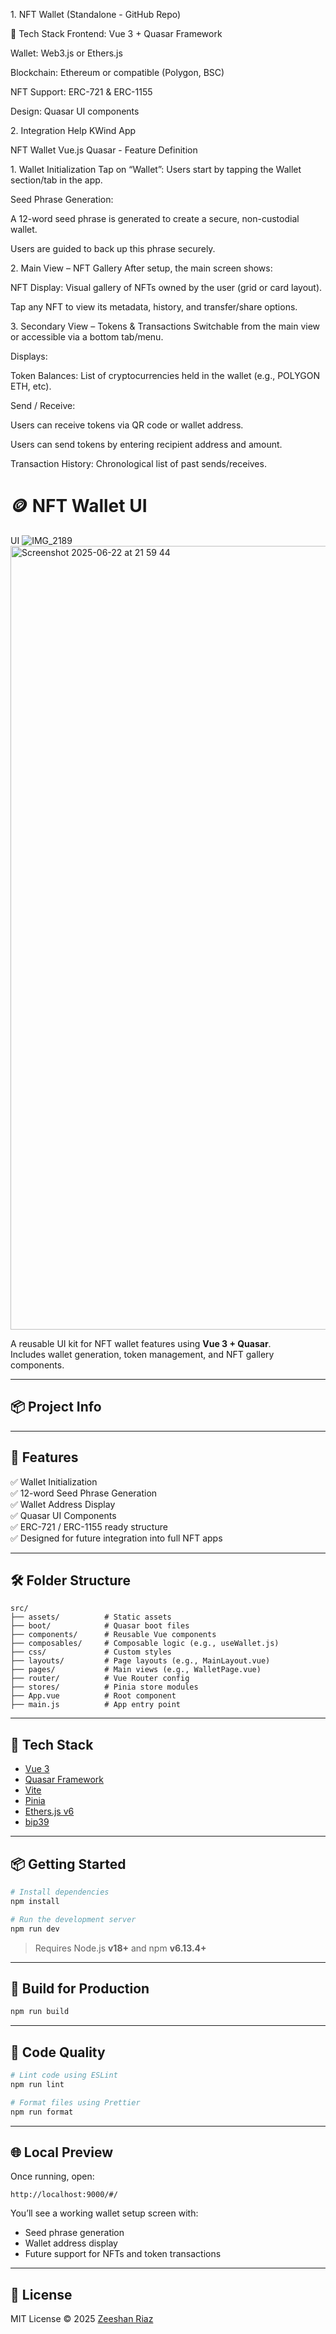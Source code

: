 1.⁠ ⁠NFT Wallet (Standalone - GitHub Repo)

🔧 Tech Stack
Frontend: Vue 3 + Quasar Framework

Wallet: Web3.js or Ethers.js

Blockchain: Ethereum or compatible (Polygon, BSC)

NFT Support: ERC-721 & ERC-1155

Design: Quasar UI components

2.⁠ ⁠Integration Help KWind App





NFT Wallet Vue.js Quasar - Feature Definition


1.⁠ ⁠Wallet Initialization
Tap on “Wallet”: Users start by tapping the Wallet section/tab in the app.

Seed Phrase Generation:

A 12-word seed phrase is generated to create a secure, non-custodial wallet.

Users are guided to back up this phrase securely.

2.⁠ ⁠Main View – NFT Gallery
After setup, the main screen shows:

NFT Display: Visual gallery of NFTs owned by the user (grid or card layout).

Tap any NFT to view its metadata, history, and transfer/share options.

3.⁠ ⁠Secondary View – Tokens & Transactions
Switchable from the main view or accessible via a bottom tab/menu.

Displays:

Token Balances: List of cryptocurrencies held in the wallet (e.g., POLYGON ETH, etc).

Send / Receive:

Users can receive tokens via QR code or wallet address.

Users can send tokens by entering recipient address and amount.

Transaction History: Chronological list of past sends/receives.



# 🪙 NFT Wallet UI
UI
![IMG_2189](https://github.com/user-attachments/assets/0786e6b5-b327-4def-9087-2fd982d6bd58)
<img width="1254" alt="Screenshot 2025-06-22 at 21 59 44" src="https://github.com/user-attachments/assets/12cb829a-8ae3-4726-9af8-dd50c27da480" />




A reusable UI kit for NFT wallet features using **Vue 3 + Quasar**.  
Includes wallet generation, token management, and NFT gallery components.

---

## 📦 Project Info



---

## 🚀 Features

✅ Wallet Initialization  
✅ 12-word Seed Phrase Generation  
✅ Wallet Address Display  
✅ Quasar UI Components  
✅ ERC-721 / ERC-1155 ready structure  
✅ Designed for future integration into full NFT apps

---

## 🛠 Folder Structure

```
src/
├── assets/          # Static assets
├── boot/            # Quasar boot files
├── components/      # Reusable Vue components
├── composables/     # Composable logic (e.g., useWallet.js)
├── css/             # Custom styles
├── layouts/         # Page layouts (e.g., MainLayout.vue)
├── pages/           # Main views (e.g., WalletPage.vue)
├── router/          # Vue Router config
├── stores/          # Pinia store modules
├── App.vue          # Root component
├── main.js          # App entry point
```

---

## 🔧 Tech Stack

- [Vue 3](https://vuejs.org/)
- [Quasar Framework](https://quasar.dev/)
- [Vite](https://vitejs.dev/)
- [Pinia](https://pinia.vuejs.org/)
- [Ethers.js v6](https://docs.ethers.org/v6/)
- [bip39](https://github.com/bitcoinjs/bip39)

---

## 📦 Getting Started

```bash
# Install dependencies
npm install

# Run the development server
npm run dev
```

> Requires Node.js **v18+** and npm **v6.13.4+**

---

## 🔨 Build for Production

```bash
npm run build
```

---

## 🧪 Code Quality

```bash
# Lint code using ESLint
npm run lint

# Format files using Prettier
npm run format
```

---

## 🌐 Local Preview

Once running, open:

```
http://localhost:9000/#/
```

You’ll see a working wallet setup screen with:

- Seed phrase generation
- Wallet address display
- Future support for NFTs and token transactions

---

## 📄 License

MIT License © 2025 [Zeeshan Riaz](mailto:zshnriaz@gmail.com)
